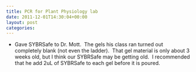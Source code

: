 ```yaml
---
title: PCR for Plant Physiology lab
date: 2011-12-01T14:30:04+00:00
layout: post
categories:
---
```

  * Gave SYBRSafe to Dr. Mott.  The gels his class ran turned out completely blank (not even the ladder).  That gel material is only about 3 weeks old, but I think our SYBRSafe may be getting old.  I recommended that he add 2uL of SYBRSafe to each gel before it is poured.
